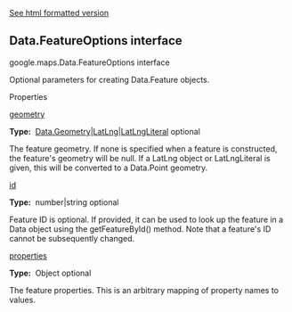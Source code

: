 [See html formatted version](https://huasofoundries.github.io/google-maps-documentation/Data.FeatureOptions.html)


Data.FeatureOptions interface
-----------------------------

google.maps.Data.FeatureOptions interface

Optional parameters for creating Data.Feature objects.

Properties

[geometry](#Data.FeatureOptions.geometry)

**Type:**  [Data.Geometry](Data.Geometry.md)|[LatLng](LatLng.md)|[LatLngLiteral](LatLngLiteral.md) optional

The feature geometry. If none is specified when a feature is constructed, the feature's geometry will be null. If a LatLng object or LatLngLiteral is given, this will be converted to a Data.Point geometry.

[id](#Data.FeatureOptions.id)

**Type:**  number|string optional

Feature ID is optional. If provided, it can be used to look up the feature in a Data object using the getFeatureById() method. Note that a feature's ID cannot be subsequently changed.

[properties](#Data.FeatureOptions.properties)

**Type:**  Object optional

The feature properties. This is an arbitrary mapping of property names to values.